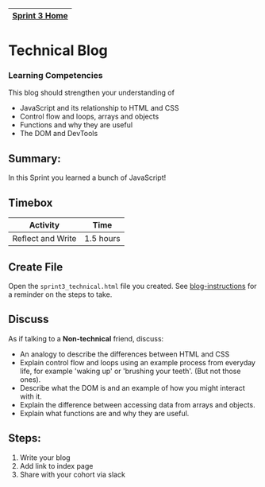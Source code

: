 [Sprint 3 Home](README.md)|
---|

# Technical Blog

### Learning Competencies
This blog should strengthen your understanding of 
- JavaScript and its relationship to HTML and CSS 
- Control flow and loops, arrays and objects 
- Functions and why they are useful 
- The DOM and DevTools 


## Summary:
In this Sprint you learned a bunch of JavaScript!  

## Timebox

Activity | Time|
------------|----------|
Reflect and Write | 1.5 hours


## Create File 
Open the `sprint3_technical.html` file you created. 
See [blog-instructions](../resources/blog-instructions.md) for a reminder on the steps to take.  

## Discuss 
As if talking to a __Non-technical__ friend, discuss:

- An analogy to describe the differences between HTML and CSS
- Explain control flow and loops using an example process from everyday life, for example 'waking up' or 'brushing your teeth'. (But not those ones).
- Describe what the DOM is and an example of how you might interact with it. 
- Explain the difference between accessing data from arrays and objects.
- Explain what functions are and why they are useful.

## Steps:
1. Write your blog 
2. Add link to index page
3. Share with your cohort via slack


